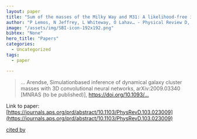 ```yaml
---
layout: paper
title: "Sum of the masses of the Milky Way and M31: A likelihood-free inference approach"
author: "P Lemos, N Jeffrey, L Whiteway, O Lahav… - Physical Review D, 2021 - APS"
image: "/assets/img/SBI-icon-192x192.png"
bibtex: "None"
hero_title: "Papers"
categories:
  - Uncategorized
tags:
  - paper

---
```

>… Arendse, Simulationbased inference of dynamical galaxy cluster masses with 3D convolutional neural networks, arXiv:2009.03340 [MNRAS (to be published)], https://doi.org/10.1093/…

Link to paper: [https://journals.aps.org/prd/abstract/10.1103/PhysRevD.103.023009](https://journals.aps.org/prd/abstract/10.1103/PhysRevD.103.023009)

[cited by](https://scholar.google.com/scholar?cites=17533622806674341711&as_sdt=2005&sciodt=0,5&hl=en&num=20)
